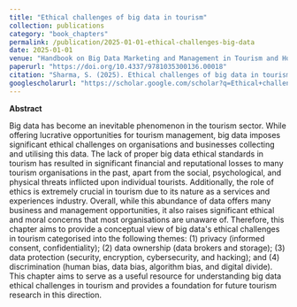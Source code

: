 ```yaml
---
title: "Ethical challenges of big data in tourism"
collection: publications
category: "book_chapters"
permalink: /publication/2025-01-01-ethical-challenges-big-data
date: 2025-01-01
venue: "Handbook on Big Data Marketing and Management in Tourism and Hospitality, Edward Elgar Publishing"
paperurl: "https://doi.org/10.4337/9781035300136.00018"
citation: "Sharma, S. (2025). Ethical challenges of big data in tourism. In Handbook on Big Data Marketing and Management in Tourism and Hospitality (pp. 232–250). Edward Elgar Publishing."
googlescholarurl: "https://scholar.google.com/scholar?q=Ethical+challenges+of+big+data+in+tourism" # Placeholder: Update with actual Google Scholar link if a direct page exists
---
```

**Abstract**

Big data has become an inevitable phenomenon in the tourism sector. While offering lucrative opportunities for tourism management, big data imposes significant ethical challenges on organisations and businesses collecting and utilising this data. The lack of proper big data ethical standards in tourism has resulted in significant financial and reputational losses to many tourism organisations in the past, apart from the social, psychological, and physical threats inflicted upon individual tourists. Additionally, the role of ethics is extremely crucial in tourism due to its nature as a services and experiences industry. Overall, while this abundance of data offers many business and management opportunities, it also raises significant ethical and moral concerns that most organisations are unaware of. Therefore, this chapter aims to provide a conceptual view of big data's ethical challenges in tourism categorised into the following themes: (1) privacy (informed consent, confidentiality); (2) data ownership (data brokers and storage); (3) data protection (security, encryption, cybersecurity, and hacking); and (4) discrimination (human bias, data bias, algorithm bias, and digital divide). This chapter aims to serve as a useful resource for understanding big data ethical challenges in tourism and provides a foundation for future tourism research in this direction.
